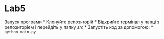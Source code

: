 # Lab5

Запуск програми
    * Клонуйте репозиторій 
    * Відкрийте термінал у папці з репозиторієм і перейдіть у папку <i>src</i>
    * Запустіть код за допомогою:
        * ``python main.py``
